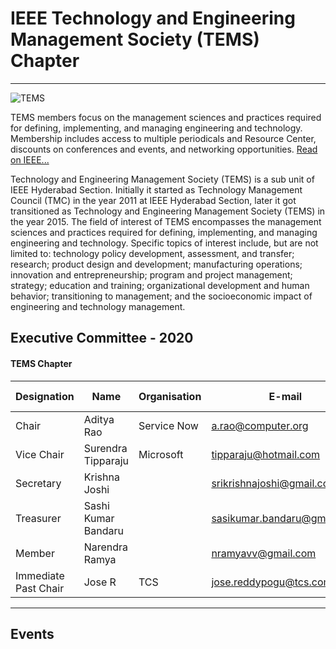 # IEEE Technology and Engineering Management Society (TEMS) Chapter
---

![TEMS](/user/img/logos/tems-logo.jpg)

TEMS members focus on the management sciences and practices required for defining, implementing, and managing engineering and technology. Membership includes access to multiple periodicals and Resource Center, discounts on conferences and events, and networking opportunities.
[Read on IEEE...](https://www.ieee.org/membership_services/membership/societies/membership_societies_index.html)

Technology and Engineering Management Society (TEMS) is a sub unit of IEEE Hyderabad Section.
Initially it started as Technology Management Council (TMC) in the year 2011 at IEEE Hyderabad Section,
later it got transitioned as Technology and Engineering Management Society (TEMS) in the year 2015.
The field of interest of TEMS encompasses the management sciences and practices required for
defining, implementing, and managing engineering and technology. Specific topics of interest include,
but are not limited to: technology policy development, assessment, and transfer; research; product
design and development; manufacturing operations; innovation and entrepreneurship; program and
project management; strategy; education and training; organizational development and human
behavior; transitioning to management; and the socioeconomic impact of engineering and technology
management.

## Executive Committee - 2020

#### TEMS Chapter

| Designation           | Name               | Organisation     | E-mail                    | Membership No |
| --------------------- | ------------------ | ---------------- | ------------------------- | ------------- |
| Chair                 | Aditya Rao         | Service Now      | a.rao@computer.org        | SM 41392320   |
| Vice Chair            | Surendra Tipparaju	     | Microsoft      | tipparaju@hotmail.com     | 	M 95812126   |
| Secretary | Krishna Joshi        |    | srikrishnajoshi@gmail.com  | M 96500875   |
| Treasurer                | Sashi Kumar Bandaru  |            | sasikumar.bandaru@gmail.com | M 96500822    |
| Member                | Narendra Ramya | | nramyavv@gmail.com   | M 94139832  |
| Immediate Past Chair  | Jose R             | TCS              | jose.reddypogu@tcs.com    | M 91129303    |

---

## Events
<!-- [List of Events](rssfeed/list.html) -->